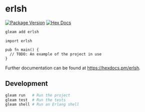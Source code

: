 # erlsh

[![Package Version](https://img.shields.io/hexpm/v/erlsh)](https://hex.pm/packages/erlsh)
[![Hex Docs](https://img.shields.io/badge/hex-docs-ffaff3)](https://hexdocs.pm/erlsh/)

```sh
gleam add erlsh
```
```gleam
import erlsh

pub fn main() {
  // TODO: An example of the project in use
}
```

Further documentation can be found at <https://hexdocs.pm/erlsh>.

## Development

```sh
gleam run   # Run the project
gleam test  # Run the tests
gleam shell # Run an Erlang shell
```
